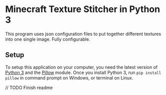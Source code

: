 # Minecraft Texture Stitcher in Python 3
This program uses json configuration files to put together different textures into one single image. Fully configurable.

## Setup
To setup this application on your computer, you need the latest version of [Python 3](https://www.python.org/downloads/) and the [Pillow](https://pillow.readthedocs.io/en/stable/) module. Once you install Python 3, run `pip install pillow` in command prompt on Windows, or terminal on Linux.

// TODO Finish readme
